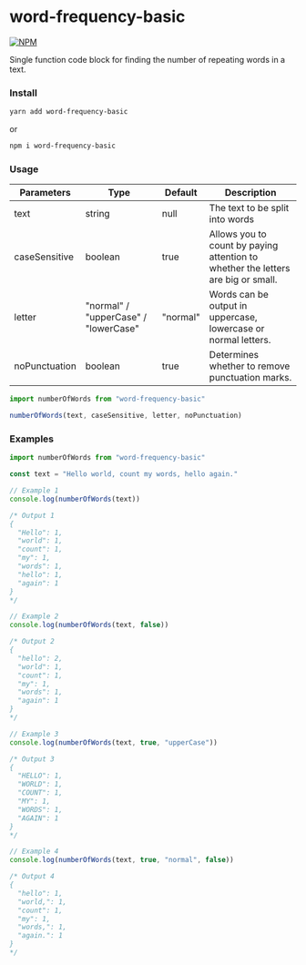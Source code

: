 # word-frequency-basic

[![NPM](https://nodei.co/npm/word-frequency-basic.png)](https://nodei.co/npm/word-frequency-basic/)

Single function code block for finding the number of repeating words in a text.

### Install
```bash
yarn add word-frequency-basic
```

or
```bash
npm i word-frequency-basic
```

### Usage

| Parameters | Type | Default | Description |
| ------------- | ------------- | ------------- | ------------- |
| text | string | null | The text to be split into words |
| caseSensitive | boolean | true | Allows you to count by paying attention to whether the letters are big or small. |
| letter | "normal" / "upperCase" / "lowerCase" | "normal" | Words can be output in uppercase, lowercase or normal letters. |
| noPunctuation | boolean | true | Determines whether to remove punctuation marks. |

```js
import numberOfWords from "word-frequency-basic"

numberOfWords(text, caseSensitive, letter, noPunctuation)
```

### Examples

```js
import numberOfWords from "word-frequency-basic"

const text = "Hello world, count my words, hello again."

// Example 1
console.log(numberOfWords(text))

/* Output 1
{
  "Hello": 1,
  "world": 1,
  "count": 1,
  "my": 1,
  "words": 1,
  "hello": 1,
  "again": 1
}
*/

// Example 2
console.log(numberOfWords(text, false))

/* Output 2
{
  "hello": 2,
  "world": 1,
  "count": 1,
  "my": 1,
  "words": 1,
  "again": 1
}
*/

// Example 3
console.log(numberOfWords(text, true, "upperCase"))

/* Output 3
{
  "HELLO": 1,
  "WORLD": 1,
  "COUNT": 1,
  "MY": 1,
  "WORDS": 1,
  "AGAIN": 1
}
*/

// Example 4
console.log(numberOfWords(text, true, "normal", false))

/* Output 4
{
  "hello": 1,
  "world,": 1,
  "count": 1,
  "my": 1,
  "words,": 1,
  "again.": 1
}
*/
```